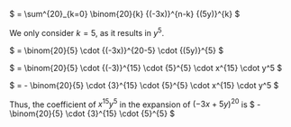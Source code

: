 $ = \sum^{20}\_{k=0} \binom{20}{k} {(-3x)}^{n-k} {(5y)}^{k} $

We only consider $k=5$, as it results in $y^{5}$.

$ = \binom{20}{5} \cdot {(-3x)}^{20-5} \cdot {(5y)}^{5} $

$ = \binom{20}{5} \cdot {(-3)}^{15} \cdot {5}^{5} \cdot x^{15} \cdot y^5 $

$ = - \binom{20}{5} \cdot {3}^{15} \cdot {5}^{5} \cdot x^{15} \cdot y^5 $

Thus, the coefficient of $x^{15}y^{5}$ in the expansion of ${(-3x + 5y)}^{20}$ is $ - \binom{20}{5} \cdot {3}^{15} \cdot {5}^{5} $
